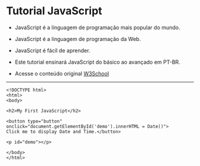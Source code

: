 # Tutorial JavaScript

- JavaScript é a linguagem de programação mais popular do mundo.

- JavaScript é a linguagem de programação da Web.

- JavaScript é fácil de aprender.

- Este tutorial ensinará JavaScript do básico ao avançado em PT-BR.

- Acesse o conteúdo original [W3School](https://www.w3schools.com/js/default.asp) 


-------------------------------------


    <!DOCTYPE html>
    <html>
    <body>
    
    <h2>My First JavaScript</h2>
    
    <button type="button"
    onclick="document.getElementById('demo').innerHTML = Date()">
    Click me to display Date and Time.</button>
    
    <p id="demo"></p>
    
    </body>
    </html> 
